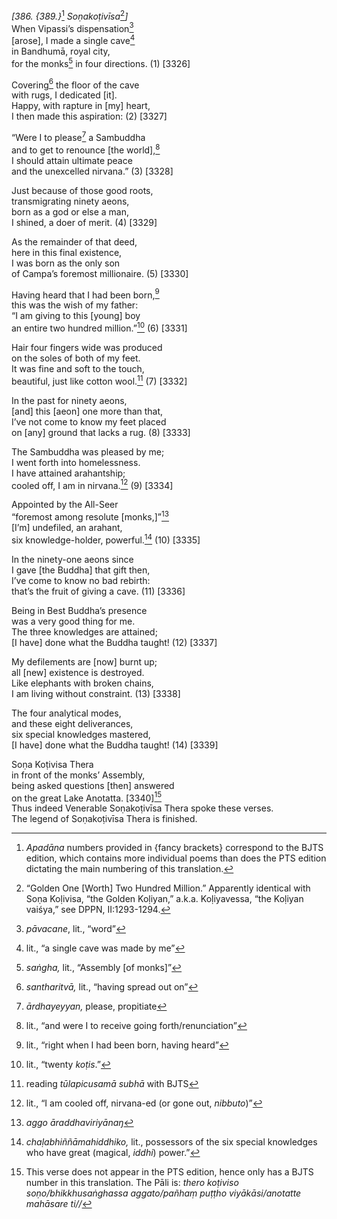 *\[386. {389.}*[^1] *Soṇakoṭivīsa*[^2]*\]*  
When Vipassi’s dispensation[^3]  
\[arose\], I made a single cave[^4]  
in Bandhumā, royal city,  
for the monks[^5] in four directions. (1) \[3326\]

Covering[^6] the floor of the cave  
with rugs, I dedicated \[it\].  
Happy, with rapture in \[my\] heart,  
I then made this aspiration: (2) \[3327\]

“Were I to please[^7] a Sambuddha  
and to get to renounce \[the world\],[^8]  
I should attain ultimate peace  
and the unexcelled nirvana.” (3) \[3328\]

Just because of those good roots,  
transmigrating ninety aeons,  
born as a god or else a man,  
I shined, a doer of merit. (4) \[3329\]

As the remainder of that deed,  
here in this final existence,  
I was born as the only son  
of Campa’s foremost millionaire. (5) \[3330\]

Having heard that I had been born,[^9]  
this was the wish of my father:  
“I am giving to this \[young\] boy  
an entire two hundred million.”[^10] (6) \[3331\]

Hair four fingers wide was produced  
on the soles of both of my feet.  
It was fine and soft to the touch,  
beautiful, just like cotton wool.[^11] (7) \[3332\]

In the past for ninety aeons,  
\[and\] this \[aeon\] one more than that,  
I’ve not come to know my feet placed  
on \[any\] ground that lacks a rug. (8) \[3333\]

The Sambuddha was pleased by me;  
I went forth into homelessness.  
I have attained arahantship;  
cooled off, I am in nirvana.[^12] (9) \[3334\]

Appointed by the All-Seer  
“foremost among resolute \[monks,\]”[^13]  
\[I’m\] undefiled, an arahant,  
six knowledge-holder, powerful.[^14] (10) \[3335\]

In the ninety-one aeons since  
I gave \[the Buddha\] that gift then,  
I’ve come to know no bad rebirth:  
that’s the fruit of giving a cave. (11) \[3336\]

Being in Best Buddha’s presence  
was a very good thing for me.  
The three knowledges are attained;  
\[I have\] done what the Buddha taught! (12) \[3337\]

My defilements are \[now\] burnt up;  
all \[new\] existence is destroyed.  
Like elephants with broken chains,  
I am living without constraint. (13) \[3338\]

The four analytical modes,  
and these eight deliverances,  
six special knowledges mastered,  
\[I have\] done what the Buddha taught! (14) \[3339\]

Soṇa Koṭivisa Thera  
in front of the monks’ Assembly,  
being asked questions \[then\] answered  
on the great Lake Anotatta. \[3340\][^15]  
Thus indeed Venerable Soṇakoṭivīsa Thera spoke these verses.  
The legend of Soṇakoṭivīsa Thera is finished.  
[^1]: *Apadāna* numbers provided in {fancy brackets} correspond to the
    BJTS edition, which contains more individual poems than does the PTS
    edition dictating the main numbering of this translation.  
[^2]: “Golden One \[Worth\] Two Hundred Million.” Apparently identical
    with Soṇa Koḷivisa, “the Golden Koḷiyan,” a.k.a. Koḷiyavessa, “the
    Koḷiyan vaiśya,” see DPPN, II:1293-1294.  
[^3]: *pāvacane*, lit., “word”  
[^4]: lit., “a single cave was made by me”  
[^5]: *saṅgha,* lit., “Assembly \[of monks\]”  
[^6]: *santharitvā,* lit., “having spread out on”  
[^7]: *ārdhayeyyan,* please, propitiate  
[^8]: lit., “and were I to receive going forth/renunciation”  
[^9]: lit., “right when I had been born, having heard”  
[^10]: lit., “twenty *koṭis*.”  
[^11]: reading *tūlapicusamā subhā* with BJTS  
[^12]: lit., “I am cooled off, nirvana-ed (or gone out, *nibbuto*)”  
[^13]: *aggo āraddhaviriyānaŋ*  
[^14]: *chaḷabhiññāmahiddhiko,* lit., possessors of the six special
    knowledges who have great (magical, *iddhi*) power.”  
[^15]: This verse does not appear in the PTS edition, hence only has a
    BJTS number in this translation. The Pāli is: *thero koṭiviso
    soṇo/bhikkhusaṅghassa aggato/pañhaṃ puṭṭho viyākāsi/anotatte
    mahāsare ti//*
